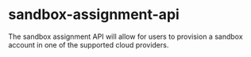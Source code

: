 # sandbox-assignment-api
The sandbox assignment API will allow for users to provision a sandbox account in one of the supported cloud providers.
